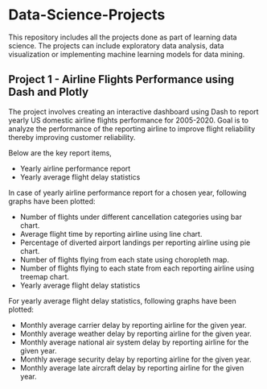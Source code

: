 # Data-Science-Projects
This repository includes all the projects done as part of learning data science. 
The projects can include exploratory data analysis, data visualization or implementing machine learning models for data mining. 

<h2> Project 1 - Airline Flights Performance using Dash and Plotly </h2>

The project involves creating an interactive dashboard using Dash to report yearly US domestic airline flights performance for 2005-2020. Goal is to analyze the performance of the reporting airline to improve flight reliability thereby improving customer reliability.

Below are the key report items,

- Yearly airline performance report 
- Yearly average flight delay statistics


In case of yearly airline performance report for a chosen year, following graphs have been plotted:

- Number of flights under different cancellation categories using bar chart.
- Average flight time by reporting airline using line chart.
- Percentage of diverted airport landings per reporting airline using pie chart.
- Number of flights flying from each state using choropleth map.
- Number of flights flying to each state from each reporting airline using treemap chart.
- Yearly average flight delay statistics

For yearly average flight delay statistics, following graphs have been plotted:

- Monthly average carrier delay by reporting airline for the given year.
- Monthly average weather delay by reporting airline for the given year.
- Monthly average national air system delay by reporting airline for the given year.
- Monthly average security delay by reporting airline for the given year.
- Monthly average late aircraft delay by reporting airline for the given year.


